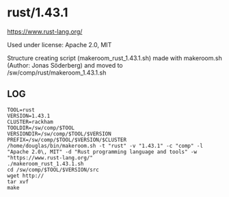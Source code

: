 rust/1.43.1
========================

<https://www.rust-lang.org/>

Used under license:
Apache 2.0, MIT

Structure creating script (makeroom_rust_1.43.1.sh) made with makeroom.sh (Author: Jonas Söderberg) and moved to /sw/comp/rust/makeroom_1.43.1.sh

LOG
---

    TOOL=rust
    VERSION=1.43.1
    CLUSTER=rackham
    TOOLDIR=/sw/comp/$TOOL
    VERSIONDIR=/sw/comp/$TOOL/$VERSION
    PREFIX=/sw/comp/$TOOL/$VERSION/$CLUSTER
    /home/douglas/bin/makeroom.sh -t "rust" -v "1.43.1" -c "comp" -l "Apache 2.0\, MIT" -d "Rust programming language and tools" -w "https://www.rust-lang.org/"
    ./makeroom_rust_1.43.1.sh
    cd /sw/comp/$TOOL/$VERSION/src
    wget http://
    tar xvf 
    make


